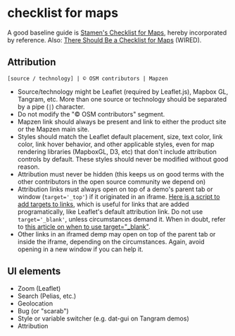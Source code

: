 # checklist for maps

A good baseline guide is [Stamen's Checklist for Maps](http://content.stamen.com/stamens-checklist-for-maps), hereby incorporated by reference. Also: [There Should Be a Checklist for Maps](http://www.wired.com/2014/05/checklist-for-maps/) (WIRED).

## Attribution

```
[source / technology] | © OSM contributors | Mapzen
```

- Source/technology might be Leaflet (required by Leaflet.js), Mapbox GL, Tangram, etc. More than one source or technology should be separated by a pipe (`|`) character.
- Do not modify the "© OSM contributors" segment.
- Mapzen link should always be present and link to either the product site or the Mapzen main site.
- Styles should match the Leaflet default placement, size, text color, link color, link hover behavior, and other applicable styles, even for map rendering libraries (MapboxGL, D3, etc) that don't include attribution controls by default. These styles should never be modified without good reason.
- Attribution must never be hidden (this keeps us on good terms with the other contributors in the open source community we depend on)
- Attribution links must always open on top of a demo's parent tab or window (`target='_top'`) if it originated in an iframe. [Here is a script to add targets to links](https://github.com/mapzen/ui/blob/master/components/utils/iframe.anchors.js), which is useful for links that are added programatically, like Leaflet's default attribution link. Do not use `target='_blank'`, unless circumstances demand it. When in doubt, refer to [this article on when to use target="_blank"](https://css-tricks.com/use-target_blank/).
- Other links in an iframed demp may open on top of the parent tab or inside the iframe, depending on the circumstances. Again, avoid opening in a new window if you can help it.


## UI elements

- Zoom (Leaflet)
- Search (Pelias, etc.)
- Geolocation
- Bug (or "scarab")
- Style or variable switcher (e.g. dat-gui on Tangram demos)
- Attribution
